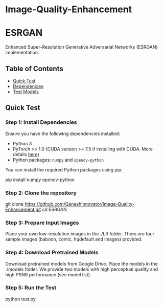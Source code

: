 # Image-Quality-Enhancement

# ESRGAN

Enhanced Super-Resolution Generative Adversarial Networks (ESRGAN) implementation.

## Table of Contents

- [Quick Test](#quick-test)
- [Dependencies](#dependencies)
- [Test Models](#test-models)

## Quick Test

### Step 1: Install Dependencies

Ensure you have the following dependencies installed:

- Python 3
- PyTorch >= 1.0 (CUDA version >= 7.5 if installing with CUDA. More details [here](https://pytorch.org/get-started/previous-versions/))
- Python packages: `numpy` and `opencv-python`

You can install the required Python packages using pip:

pip install numpy opencv-python

### Step 2: Clone the repository

git clone https://github.com/GaneshInnovator/Image-Quality-Enhancement.git
cd ESRGAN

### Step 3: Prepare Input Images

Place your own low-resolution images in the ./LR folder. There are four sample images (baboon, comic, hqdefault and images) provided.

### Step 4: Download Pretrained Models

Download pretrained models from Google Drive. Place the models in the ./models folder. We provide two models with high perceptual quality and high PSNR performance (see model list).

### Step 5: Run the Test

python test.py

